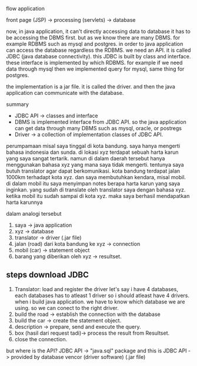 flow application

front page (JSP) -> processing (servlets) -> database

now, in java application, it can't directly accessing data to database
it has to be accessing the DBMS first. but as we know there are many DBMS. for example RDBMS such as mysql and postgres. in order to java application can access the database regardless the RDBMS. we need an API. it is called JDBC (java database connectivity). this JDBC is built by class and interface. these interface is implemented by which RDBMS. for example if we need data through mysql then we implemented query for mysql, same thing for postgres.

the implementation is a jar file. it is called the driver. and then the java application can communicate with the database.

summary 
- JDBC API -> classes and interface
- DBMS is implemented interface from JDBC API. so the java application can get data through many DBMS such as mysql, oracle, or postregs
- Driver -> a collection of implementation classes of JDBC API.


perumpamaan misal saya tinggal di kota bandung. saya hanya mengerti bahasa indonesia dan sunda. di lokasi xyz terdapat sebuah harta karun yang saya sangat tertarik. namun di dalam daerah tersebut hanya menggunakan bahasa xyz yang mana saya tidak mengerti. tentunya saya butuh translator agar dapat berkomunikasi. kota bandung terdapat jalan 1000km terhadapt kota xyz. dan saya membutuhkan kendara, misal mobil. di dalam mobil itu saya menyimpan notes berapa harta karun yang saya inginkan. yang sudah di translate oleh translator saya dengan bahasa xyz. ketika mobil itu sudah sampai di kota xyz. maka saya berhasil mendapatkan harta karunnya

dalam analogi tersebut 
1. saya -> java application
2. xyz -> database
3. translator -> driver (.jar file)
4. jalan (road) dari kota bandung ke xyz -> connection
5. mobil (car) -> statement object
6. barang yang diberikan oleh xyz -> resultset.

## steps download JDBC
1. Translator: load and register the driver
    let's say i have 4 databases, each databases has to atleast 1 driver
    so i should atleast have 4 drivers.  when i build java application. we have to know which database we are using. so we can conect to the right driver.
2. build the road -> establish the connection with the database
3. build the car -> create the statement object.
4. description -> prepare, send and execute the query.
5. box (hasil dari request tadi)-> process the result from Resultset.  
6. close the connection.

but where is the API?
    JDBC API -> "java.sql" package and this is JDBC API -> provided by database vencor (driver software) (.jar file)
